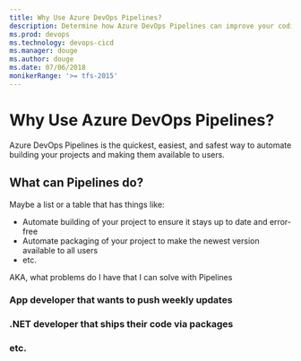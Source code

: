 ```yaml
---
title: Why Use Azure DevOps Pipelines?
description: Determine how Azure DevOps Pipelines can improve your coding environment and code delivery.
ms.prod: devops
ms.technology: devops-cicd
ms.manager: douge
ms.author: douge
ms.date: 07/06/2018
monikerRange: '>= tfs-2015'
---
```


# Why Use Azure DevOps Pipelines?

Azure DevOps Pipelines is the quickest, easiest, and safest way to automate building your projects and making them available to users.

## What can Pipelines do?

Maybe a list or a table that has things like:

* Automate building of your project to ensure it stays up to date and error-free
* Automate packaging of your project to make the newest version available to all users
* etc.

AKA, what problems do I have that I can solve with Pipelines

### App developer that wants to push weekly updates

### .NET developer that ships their code via packages

### etc.

